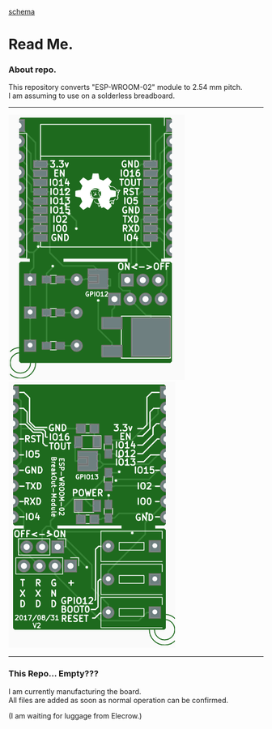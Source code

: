 [schema](ESP-WROOM-02_BreakOut)

# Read Me. #

### About repo. ###
  
  
This repository converts "ESP-WROOM-02" module to 2.54 mm pitch.  
I am assuming to use on a solderless breadboard.

---

![Top View(image)](/doc/esp-wroom-02_BO_top.PNG) ![Bottom View(image)](/doc/esp-wroom-02_BO_bottom.PNG)  
<!--

[schema]
-->

---
  
  
### This Repo... Empty??? ###
  
I am currently manufacturing the board.  
All files are added as soon as normal operation can be confirmed.
  
(I am waiting for luggage from Elecrow.)
